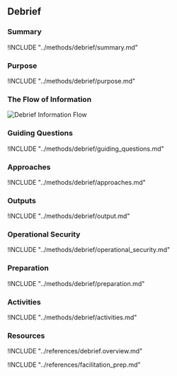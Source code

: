 ## Debrief


### Summary
!INCLUDE "../methods/debrief/summary.md"

### Purpose
!INCLUDE "../methods/debrief/purpose.md"

### The Flow of Information
![Debrief Information Flow](images/info_flows/debrief.svg)

### Guiding Questions
!INCLUDE "../methods/debrief/guiding_questions.md"

### Approaches
!INCLUDE "../methods/debrief/approaches.md"

### Outputs
!INCLUDE "../methods/debrief/output.md"

### Operational Security
!INCLUDE "../methods/debrief/operational_security.md"

### Preparation
!INCLUDE "../methods/debrief/preparation.md"

### Activities
!INCLUDE "../methods/debrief/activities.md"

### Resources
<div class="greybox">
!INCLUDE "../references/debrief.overview.md"

!INCLUDE "../references/facilitation_prep.md"

</div>
